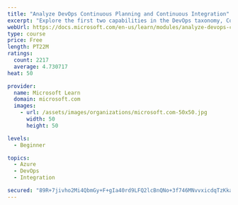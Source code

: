 ```yaml
---
title: "Analyze DevOps Continuous Planning and Continuous Integration"
excerpt: "Explore the first two capabilities in the DevOps taxonomy, Continuous Planning and Continuous Integration."
webUrl: https://docs.microsoft.com/en-us/learn/modules/analyze-devops-continuous-planning-intergration/
type: course
price: Free
length: PT22M
ratings:
  count: 2217
  average: 4.730717
heat: 50

provider:
  name: Microsoft Learn
  domain: microsoft.com
  images:
    - url: /assets/images/organizations/microsoft.com-50x50.jpg
      width: 50
      height: 50

levels:
  - Beginner

topics:
  - Azure
  - DevOps
  - Integration

secured: "89R+7jivho2Mi4QbmGy+F+gIa40rd9LFQ2lcBnQNo+3f746MNvvxicdqTzKkaen9siLzcJE/biAlTjYgyym3dFdjJrQS7nDLBCsgXtgOChD5ZmMRpNqO5cN8eC1Jr9vARyXDw9su2qY/IlAVrk6zUkF+pyUz24YRxR3B/KgTGlQHXdgsf9gUDtfjWFqiXCPH4Xr+iCS//v8KoF0IQVCdayX3+HXxhoa0QXelgZvskldBnRdXtuemrFMUUgw5DL3db0qdM0roNfiDoj8q0PegYMmupNkabhrKfHwUjcGlLvNNDt4MnOwHsTP2sbEhtDkXtwzWnVBlLPUg4ycWTdh1QFhNjX7Efk4UCbvZPr4301bhiibGcvTwZhuVq0maAoEqdIkXfHDshxs4wKZgLQw6qH4puWcjOuz7kwBawt4Lu/g=;1lu5xOngrXdTQfrzk0tkjA=="
---
```


